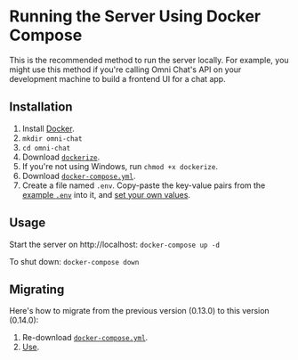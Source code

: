# Running the Server Using Docker Compose

This is the recommended method to run the server locally. For example, you might use this method if you're calling Omni Chat's API on your development machine to build a frontend UI for a chat app.

## Installation

1. Install [Docker](https://docs.docker.com/get-docker/).
1. `mkdir omni-chat`
1. `cd omni-chat`
1. Download [`dockerize`](../docker/dockerize).
1. If you're not using Windows, run `chmod +x dockerize`.
1. Download [`docker-compose.yml`](docker-compose.yml).
1. Create a file named `.env`. Copy-paste the key-value pairs from the [example `.env`](.env) into it,
   and [set your own values](env.md).

## Usage

Start the server on http://localhost: `docker-compose up -d`

To shut down: `docker-compose down`

## Migrating

Here's how to migrate from the previous version (0.13.0) to this version (0.14.0):

1. Re-download [`docker-compose.yml`](docker-compose.yml).
1. [Use](#usage).
